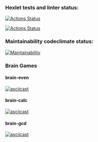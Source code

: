 ### Hexlet tests and linter status:

[![Actions Status](https://github.com/vladimir-ioshkin/frontend-project-lvl1/workflows/hexlet-check/badge.svg)](https://github.com/vladimir-ioshkin/frontend-project-lvl1/actions)

[![Actions Status](https://github.com/vladimir-ioshkin/frontend-project-lvl1/workflows/linter/badge.svg)](https://github.com/vladimir-ioshkin/frontend-project-lvl1/actions)

### Maintainability codeclimate status:
[![Maintainability](https://api.codeclimate.com/v1/badges/a99a88d28ad37a79dbf6/maintainability)](https://codeclimate.com/github/codeclimate/codeclimate/maintainability)

### Brain Games
#### brain-even
[![asciicast](https://asciinema.org/a/tyVUNCmAl6y3kqIbjFO7IGc6I.svg)](https://asciinema.org/a/tyVUNCmAl6y3kqIbjFO7IGc6I)

#### brain-calc
[![asciicast](https://asciinema.org/a/SwXPETlnnMhclxNIA6gqCXsno.svg)](https://asciinema.org/a/SwXPETlnnMhclxNIA6gqCXsno)

#### brain-gcd
[![asciicast](https://asciinema.org/a/OU687qG2NZeUkL3dHR0ZmSxln.svg)](https://asciinema.org/a/OU687qG2NZeUkL3dHR0ZmSxln)
